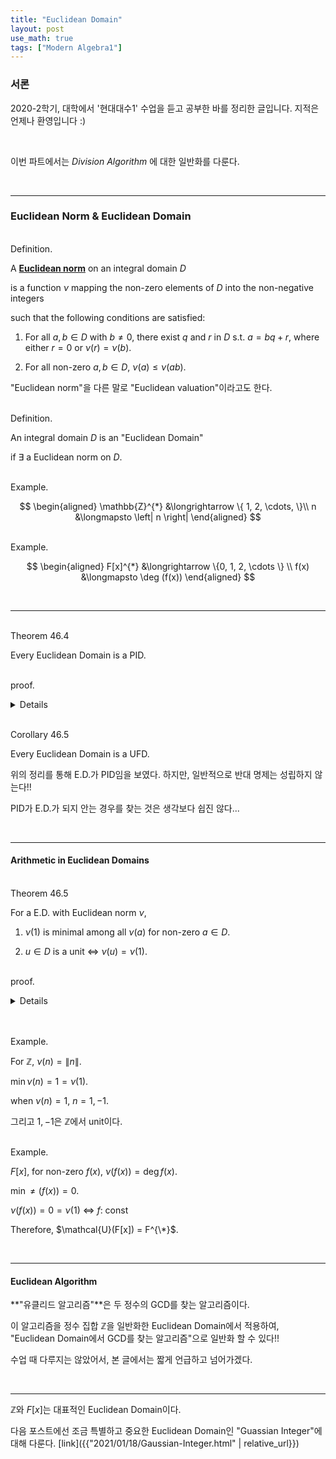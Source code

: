 ```yaml
---
title: "Euclidean Domain"
layout: post
use_math: true
tags: ["Modern Algebra1"]
---
```


### 서론
2020-2학기, 대학에서 '현대대수1' 수업을 듣고 공부한 바를 정리한 글입니다. 지적은 언제나 환영입니다 :)

<br>

이번 파트에서는 *Division Algorithm* 에 대한 일반화를 다룬다.

<br>
<hr>

### Euclidean Norm & Euclidean Domain

<br><span class="statement-title">Definition.</span><br>

<div class="statement" markdown="1">

A **<u>Euclidean norm</u>** on an integral domain $D$

is a function $\nu$ mapping the non-zero elements of $D$ into the non-negative integers

such that the following conditions are satisfied:

1. For all $a, b \in D$ with $b \ne 0$, there exist $q$ and $r$ in $D$ s.t. $a = bq + r$, where either $r = 0$ or $\nu(r) = \nu(b)$.

2. For all non-zero $a, b \in D$, $\nu(a) \le \nu(ab)$.

</div>

"Euclidean norm"을 다른 말로 "Euclidean valuation"이라고도 한다.


<br><span class="statement-title">Definition.</span><br>

<div class="statement" markdown="1">

An integral domain $D$ is an "Euclidean Domain"

if $\exists$ a Euclidean norm on $D$.

</div>

<br><span class="statement-title">Example.</span><br>

<div class="math-statement" markdown="1">

$$
\begin{aligned}
\mathbb{Z}^{*} &\longrightarrow \{ 1, 2, \cdots, \}\\
n &\longmapsto \left| n \right|
\end{aligned}
$$

</div>

<br><span class="statement-title">Example.</span><br>

<div class="math-statement" markdown="1">

$$
\begin{aligned}
F[x]^{*} &\longrightarrow \{0, 1, 2, \cdots \} \\
f(x) &\longmapsto \deg (f(x))
\end{aligned}
$$

</div>

<br>
<hr>

<br><span class="statement-title">Theorem 46.4</span><br>

<div class="statement" markdown="1">

Every Euclidean Domain is a PID.

</div>

<br><span class="statement-title">proof.</span><br>
<details>
<div class="math-statement" markdown="1">

Let $D$ be a Euclidean Domain with a Euclidean norm $\nu$.

Let $N$ be an ideal in $D$.

If $N = \\{ 0 \\}$, then $N = \left< 0 \right>$ and $N$ is principal.

Supp. that $N \ne \\{ 0 \\}$.

Then there exist some $b \ne 0$ in $N$ s.t. $\nu (b) \le \nu (n)$ for all $n \in N$.

Claim: $N = \left< b \right>$.

Let $a \in N$, then by Condition 1 for E.D., 

there exist $q$ and $r$ in $D$ s.t.

$$
a = bq + r
$$

where either $r = 0$ or $\nu (r) < \nu (b)$.

$r = a - bq$에 대해 $a, b \in N$이므로 $r \in N$이다.($\because$ $N$ is an ideal)

minimal $\nu(b)$로 $b$를 골랐으므로 $r$이 $\nu(r) < \nu(b)$인 경우는 불가능하다. 따라서 $r = 0$이다.

따라서 $a = bq$이다.

이것은 Ideal $N$이 principal ideal $\left< b \right>$임을 의미한다. $\blacksquare$

</div>
</details>


<br><span class="statement-title">Corollary 46.5</span><br>

<div class="statement" markdown="1">

Every Euclidean Domain is a UFD.

</div>

위의 정리를 통해 E.D.가 PID임을 보였다. 하지만, 일반적으로 반대 명제는 성립하지 않는다!!

PID가 E.D.가 되지 안는 경우를 찾는 것은 생각보다 쉽진 않다...

<br>
<hr>

#### Arithmetic in Euclidean Domains

<br><span class="statement-title">Theorem 46.5</span><br>

<div class="statement" markdown="1">

For a E.D. with Euclidean norm $\nu$,

1. $\nu(1)$ is minimal among all $\nu(a)$ for non-zero $a \in D$.
   
2. $u \in D$ is a unit $\iff$ $\nu(u) = \nu (1)$.   

</div>

<br><span class="statement-title">proof.</span><br>
<details>
<div class="math-statement" markdown="1">

(1번 명제에 대한 증명)

Euclidean norm $\nu$의 두번재 조건에 의하면 아래가 성립한다.

$$
\nu(1) \le \nu(1a) = \nu(a)
$$

$\blacksquare$

<br>

(2번 명제에 대한 증명)

if $u$ is a unit in $D$, then 

$$
\nu (u) \le \nu (u u^{-1}) = \ne (1)
$$

반대로 $\nu (u) = \nu (1)$라면, division algorithm에 의해 아래의 식이 성립한다.

$$
1 = uq + r
$$

where either $r=0$ or $\nu(r) < \nu(u)$

이때, $\nu(1)$은 E.D.의 모든 원소에 대해 minimal이고, $\nu(u) = \nu(1)$이므로 $\nu(r) < \nu(u)$인 경우는 불가능하다.

따라서 $r=0$이 되고, $1 = uq$이므로 $u$는 unit이다. 

$\blacksquare$

</div>
</details>

<br>

<br><span class="statement-title">Example.</span><br>

<div class="math-statement" markdown="1">

For $\mathbb{Z}$, $\nu(n) = \left\| n \right\|$.

$\min \nu (n) = 1 = \nu (1)$.

when $\nu(n) = 1$, $n = 1, -1$.

그리고 $1, -1$은 $\mathbb{Z}$에서 unit이다.

</div>

<br><span class="statement-title">Example.</span><br>

<div class="math-statement" markdown="1">

$F[x]$, for non-zero $f(x)$, $\nu(f(x)) = \deg f(x)$.

$\min \ne(f(x)) = 0$.

$\nu(f(x)) = 0 = \nu (1)$ $\iff$ $f$: const

Therefore, $\mathcal{U}(F[x]) = F^{\*}$.

</div>

<br>
<hr>

#### Euclidean Algorithm

**"유클리드 알고리즘"**은 두 정수의 GCD를 찾는 알고리즘이다.

이 알고리즘을 정수 집합 $\mathbb{Z}$을 일반화한 Euclidean Domain에서 적용하여, "Euclidean Domain에서 GCD를 찾는 알고리즘"으로 일반화 할 수 있다!!

수업 때 다루지는 않았어서, 본 글에서는 짧게 언급하고 넘어가겠다.

<br>
<hr>

$\mathbb{Z}$와 $F[x]$는 대표적인 Euclidean Domain이다.

다음 포스트에선 조금 특별하고 중요한 Euclidean Domain인 "Guassian Integer"에 대해 다룬다. [link]({{"2021/01/18/Gaussian-Integer.html" | relative_url}})